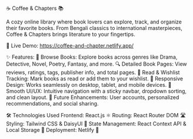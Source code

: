 ☕ Coffee & Chapters 📚

A cozy online library where book lovers can explore, track, and organize their favorite books. From Bengali classics to international masterpieces, Coffee & Chapters brings literature to your fingertips.

🔗 Live Demo: https://coffee-and-chapter.netlify.app/

✨ Features:
📖 Browse Books: Explore books across genres like Drama, Detective, Novel, Poetry, Fantasy, and more.
🔍 Detailed Book Pages: View reviews, ratings, tags, publisher info, and total pages.
💚 Read & Wishlist Tracking: Mark books as read or add them to your wishlist.
📱 Responsive Design: Works seamlessly on desktop, tablet, and mobile devices.
🌟 Smooth UI/UX: Intuitive navigation with a sticky navbar, dropdown sorting, and clean layout.
🔮 Future Enhancements: User accounts, personalized recommendations, and social sharing.

🛠️ Technologies Used
Frontend: React.js ⚛️
Routing: React Router DOM 🛣️
Styling: Tailwind CSS & DaisyUI 🎨
State Management: React Context API & Local Storage 💾
Deployment: Netlify 🚀

